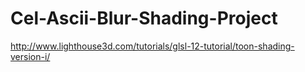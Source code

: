# Cel-Ascii-Blur-Shading-Project
http://www.lighthouse3d.com/tutorials/glsl-12-tutorial/toon-shading-version-i/
